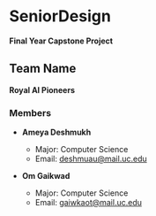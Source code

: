 # SeniorDesign
**Final Year Capstone Project**

## Team Name
**Royal AI Pioneers**

### Members
- **Ameya Deshmukh**
  - Major: Computer Science
  - Email: [deshmuau@mail.uc.edu](mailto:deshmuau@mail.uc.edu)

- **Om Gaikwad**
  - Major: Computer Science
  - Email: [gaiwkaot@mail.uc.edu](mailto:gaiwkaot@mail.uc.edu)
